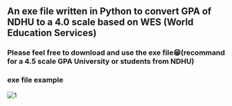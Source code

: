 ## An exe file written in Python to convert GPA of NDHU to a 4.0 scale based on WES (World Education Services)
### Please feel free to download and use the exe file😁(recommand for a 4.5 scale GPA University or students from NDHU)
### exe file example 
![1](https://user-images.githubusercontent.com/79236612/152640427-2321e75b-ae83-42db-b57b-de9a241d33a0.png)
